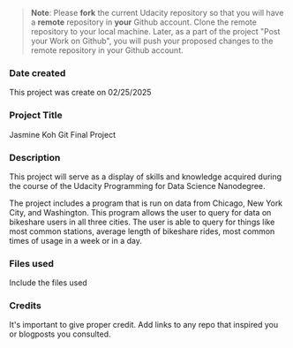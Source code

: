 >**Note**: Please **fork** the current Udacity repository so that you will have a **remote** repository in **your** Github account. Clone the remote repository to your local machine. Later, as a part of the project "Post your Work on Github", you will push your proposed changes to the remote repository in your Github account.

### Date created
This project was create on 02/25/2025

### Project Title
Jasmine Koh Git Final Project

### Description
This project will serve as a display of skills and knowledge acquired during the course of the Udacity Programming for Data Science Nanodegree. 

The project includes a program that is run on data from Chicago, New York City, and Washington. This program allows the user to query for data on bikeshare users in all three cities. The user is able to query for things like most common stations, average length of bikeshare rides, most common times of usage in a week or in a day.

### Files used
Include the files used

### Credits
It's important to give proper credit. Add links to any repo that inspired you or blogposts you consulted.

